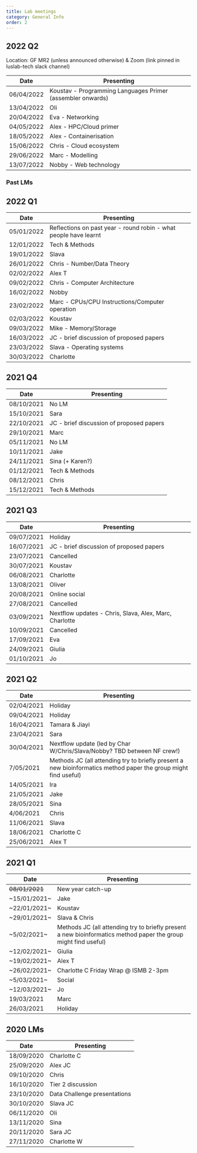 ```yaml
---
title: Lab meetings
category: General Info
order: 2
---
```



## 2022 Q2
Location: GF MR2 (unless announced otherwise) & Zoom (link pinned in luslab-tech slack channel)

| Date | Presenting |
|-|-|
| 06/04/2022 | Koustav - Programming Languages Primer (assembler onwards) |
| 13/04/2022 | Oli |
| 20/04/2022 | Eva - Networking |
| 04/05/2022 | Alex - HPC/Cloud primer |
| 18/05/2022 | Alex - Containerisation |
| 15/06/2022 | Chris - Cloud ecosystem |
| 29/06/2022 | Marc - Modelling |
| 13/07/2022 | Nobby - Web technology |


### Past LMs

## 2022 Q1
| Date | Presenting |
|-|-|
| 05/01/2022 | Reflections on past year - round robin - what people have learnt |
| 12/01/2022 | Tech & Methods |
| 19/01/2022 | Slava |
| 26/01/2022 | Chris - Number/Data Theory |
| 02/02/2022 | Alex T |
| 09/02/2022 | Chris - Computer Architecture |
| 16/02/2022 | Nobby |
| 23/02/2022 | Marc - CPUs/CPU Instructions/Computer operation |
| 02/03/2022 | Koustav |
| 09/03/2022 | Mike - Memory/Storage |
| 16/03/2022 | JC - brief discussion of proposed papers |
| 23/03/2022 | Slava - Operating systems |
| 30/03/2022 | Charlotte |

## 2021 Q4
| Date | Presenting |
|-|-|
| 08/10/2021 | No LM |
| 15/10/2021 | Sara |
| 22/10/2021 | JC - brief discussion of proposed papers |
| 29/10/2021 | Marc |
| 05/11/2021 | No LM |
| 10/11/2021 | Jake |
| 24/11/2021 | Sina (+ Karen?) |
| 01/12/2021 | Tech & Methods |
| 08/12/2021 | Chris |
| 15/12/2021 | Tech & Methods |


## 2021 Q3
| Date | Presenting |
|-|-|
| 09/07/2021 | Holiday |
| 16/07/2021 | JC - brief discussion of proposed papers |
| 23/07/2021 | Cancelled |
| 30/07/2021 | Koustav |
| 06/08/2021 | Charlotte |
| 13/08/2021 | Oliver |
| 20/08/2021 | Online social |
| 27/08/2021 | Cancelled |
| 03/09/2021 | Nextflow updates - Chris, Slava, Alex, Marc, Charlotte |
| 10/09/2021 | Cancelled |
| 17/09/2021 | Eva |
| 24/09/2021 | Giulia |
| 01/10/2021 | Jo |


## 2021 Q2
| Date | Presenting |
|-|-|
| 02/04/2021 | Holiday |
| 09/04/2021 | Holiday |
| 16/04/2021 | Tamara & Jiayi |
| 23/04/2021 | Sara |
| 30/04/2021 | Nextflow update (led by Char W/Chris/Slava/Nobby? TBD between NF crew!) |
| 7/05/2021 | Methods JC (all attending try to briefly present a new bioinformatics method paper the group might find useful) |
| 14/05/2021 | Ira |
| 21/05/2021 | Jake |
| 28/05/2021 | Sina |
| 4/06/2021 | Chris |
| 11/06/2021 | Slava |
| 18/06/2021 | Charlotte C |
| 25/06/2021 | Alex T |


## 2021 Q1
| Date | Presenting |
|-|-|
| ~~08/01/2021~~ | New year catch-up |
| ~15/01/2021~ | Jake |
| ~22/01/2021~ | Koustav |
| ~29/01/2021~ | Slava & Chris |
| ~5/02/2021~ | Methods JC (all attending try to briefly present a new bioinformatics method paper the group might find useful) |
| ~12/02/2021~ | Giulia |
| ~19/02/2021~ | Alex T |
| ~26/02/2021~ | Charlotte C Friday Wrap @ ISMB 2-3pm |
| ~5/03/2021~ | Social |
| ~12/03/2021~ | Jo |
| 19/03/2021 | Marc |
| 26/03/2021 | Holiday |


## 2020 LMs
| Date | Presenting |
|-|-|
| 18/09/2020 | Charlotte C |
| 25/09/2020 | Alex	JC |
| 09/10/2020 | Chris |
| 16/10/2020 | Tier 2 discussion |
| 23/10/2020 | Data Challenge presentations |
| 30/10/2020 | Slava JC |
| 06/11/2020 | Oli |
| 13/11/2020 | Sina |
| 20/11/2020 | Sara	JC |
| 27/11/2020 | Charlotte W |
